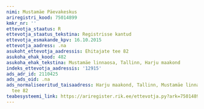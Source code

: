 ```yaml
---
nimi: Mustamäe Päevakeskus
ariregistri_kood: 75014899
kmkr_nr: ''
ettevotja_staatus: R
ettevotja_staatus_tekstina: Registrisse kantud
ettevotja_esmakande_kpv: 16.10.2015
ettevotja_aadress: .na
asukoht_ettevotja_aadressis: Ehitajate tee 82
asukoha_ehak_kood: 482
asukoha_ehak_tekstina: Mustamäe linnaosa, Tallinn, Harju maakond
indeks_ettevotja_aadressis: '12915'
ads_adr_id: 2110425
ads_ads_oid: .na
ads_normaliseeritud_taisaadress: Harju maakond, Tallinn, Mustamäe linnaosa, Ehitajate
  tee 82
teabesysteemi_link: https://ariregister.rik.ee/ettevotja.py?ark=75014899&ref=rekvisiidid
---
```

